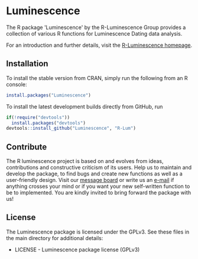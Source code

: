 # Luminescence

The R package 'Luminescence' by the R-Luminescence Group provides a collection of various R functions for Luminescence Dating data analysis.

For an introduction and further details, visit the [R-Luminescence homepage](http://www.r-luminescence.de).

## Installation

To install the stable version from CRAN, simply run the following from an R console:

```r
install.packages("Luminescence")
```


To install the latest development builds directly from GitHub, run

```r
if(!require("devtools"))
  install.packages("devtools")
devtools::install_github("Luminescence", "R-Lum")
```

## Contribute

The R luminescence project is based on and evolves from ideas, contributions and constructive criticism of its users. Help us to maintain and develop the package, to find bugs and create new functions as well as a user-friendly design. Visit our [message board](https://forum.r-luminescence.de) or write us an [e-mail](mailto:team@r-luminescence.de) if anything crosses your mind or if you want your new self-written function to be to implemented. You are kindly invited to bring forward the package with us!

## License

The Luminescence package is licensed under the GPLv3. See these files in the main directory for additional details:

- LICENSE - Luminescence package license (GPLv3)
